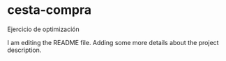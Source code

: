 # cesta-compra
Ejercicio de optimización

I am editing the README file. Adding some more details about the project description.
